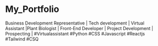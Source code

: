 # My_Portfolio
Business Development Representative | Tech development |
Virtual Assistant |Plant Biologist | Front-End Developer | 
Project Development | Prospecting | #Virtualassistant 
#Python #CSS #Javascript #Reactjs #Tailwind #CSQ 
